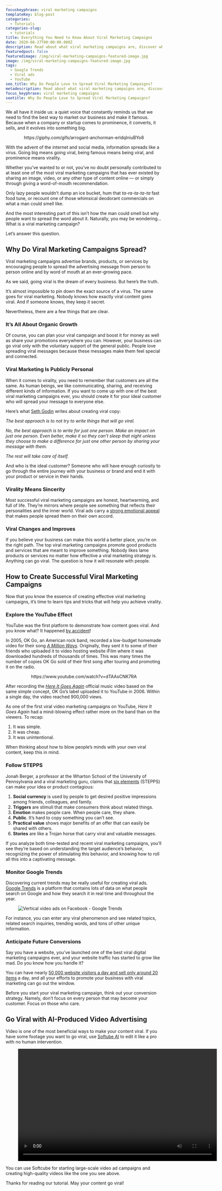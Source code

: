 ```yaml
---
focuskeyphrase: viral marketing campaigns
templateKey: blog-post
categories:
  - Tutorials
categories-slug:
  - tutorials
title: Everything You Need to Know About Viral Marketing Campaigns
date: 2020-08-27T00:00:00.000Z
description: Read about what viral marketing campaigns are, discover why they spread, and get a few recommendations for viral marketing success.
featuredpost: false
featuredimage: /img/viral-marketing-campaigns-featured-image.jpg
image: /img/viral-marketing-campaigns-featured-image.jpg
tags:
  - Google Trends
  - Viral ads
  - YouTube
seo_title: Why Do People Love to Spread Viral Marketing Campaigns?
metadescription: Read about what viral marketing campaigns are, discover why they spread, and get a few recommendations for viral marketing success.
focus_keyphrase: viral marketing campaigns
seotitle: Why Do People Love to Spread Viral Marketing Campaigns?
---
```

<!--StartFragment-->

<!-- wp:paragraph -->
<p>We all have it inside us: a quiet voice that constantly reminds us that we need to find the best way to market our business and make it famous. Because when a company or startup comes to prominence, it converts, it sells, and it evolves into something big.</p>
<!-- /wp:paragraph -->

<!-- wp:embed {"url":"https://giphy.com/gifs/arrogant-anchorman-erldqIniuBYo8","type":"photo","providerNameSlug":"giphy"} -->
<figure class="wp-block-embed is-type-photo is-provider-giphy"><div class="wp-block-embed__wrapper" align="center">
https://giphy.com/gifs/arrogant-anchorman-erldqIniuBYo8
</div></figure>
<!-- /wp:embed -->

<!-- wp:paragraph -->
<p>With the advent of the internet and social media, information spreads like a virus. Going big means going viral, being famous means being viral, and prominence means virality.</p>
<!-- /wp:paragraph -->

<!-- wp:paragraph -->
<p>Whether you’ve wanted to or not, you’ve no doubt personally contributed to at least one of the most viral marketing campaigns that has ever existed by sharing an image, video, or any other type of content online — or simply through giving a word-of-mouth recommendation.</p>
<!-- /wp:paragraph -->

<!-- wp:paragraph -->
<p>Only lazy people wouldn’t dump an ice bucket, hum that <em>ta-ra-ta-ta-ta </em>fast food tune, or recount one of those whimsical deodorant commercials on what a man could smell like.</p>
<!-- /wp:paragraph -->

<!-- wp:paragraph -->
<p>And the most interesting part of this isn’t how the man could smell but why people want to spread the word about it. Naturally, you may be wondering… What is a viral marketing campaign?</p>
<!-- /wp:paragraph -->

<!-- wp:paragraph -->
<p>Let’s answer this question.</p>
<!-- /wp:paragraph -->

<!-- wp:heading -->
<h2>Why Do Viral Marketing Campaigns Spread?</h2>
<!-- /wp:heading -->

<!-- wp:paragraph -->
<p>Viral marketing campaigns advertise brands, products, or services by encouraging people to spread the advertising message from person to person online and by word of mouth at an ever-growing pace.&nbsp;</p>
<!-- /wp:paragraph -->

<!-- wp:paragraph -->
<p>As we said, going viral is the dream of every business. But here’s the truth.</p>
<!-- /wp:paragraph -->

<!-- wp:paragraph -->
<p>It’s almost impossible to pin down the exact source of a virus. The same goes for viral marketing. Nobody knows how exactly viral content goes viral. And if someone knows, they keep it secret.</p>
<!-- /wp:paragraph -->

<!-- wp:paragraph -->
<p>Nevertheless, there are a few things that are clear.</p>
<!-- /wp:paragraph -->

<!-- wp:heading {"level":3} -->
<h3>It’s All About Organic Growth</h3>
<!-- /wp:heading -->

<!-- wp:paragraph -->
<p>Of course, you can plan your viral campaign and boost it for money as well as share your promotions everywhere you can. However, your business can go viral only with the voluntary support of the general public. People love spreading viral messages because these messages make them feel special and connected.</p>
<!-- /wp:paragraph -->

<!-- wp:heading {"level":3} -->
<h3>Viral Marketing Is Publicly Personal</h3>
<!-- /wp:heading -->

<!-- wp:paragraph -->
<p>When it comes to virality, you need to remember that customers are all the same. As human beings, we like communicating, sharing, and receiving different kinds of information. If you want to come up with one of the best viral marketing campaigns ever, you should create it for your ideal customer who will spread your message to everyone else.</p>
<!-- /wp:paragraph -->

<!-- wp:paragraph -->
<p>Here’s what <a href="https://seths.blog/2013/05/how-to-write-copy-that-goes-viral/">Seth Godin</a> writes about creating viral copy:</p>
<!-- /wp:paragraph -->

<!-- wp:paragraph -->
<p><em>The best approach is to not try to write things that will go viral.</em></p>
<!-- /wp:paragraph -->

<!-- wp:paragraph -->
<p><em>No, the best approach is to write for just one person. Make an impact on just one person. Even better, make it so they can’t sleep that night unless they choose to make a difference for just one other person by sharing your message with them.</em></p>
<!-- /wp:paragraph -->

<!-- wp:paragraph -->
<p><em>The rest will take care of itself.</em></p>
<!-- /wp:paragraph -->

<!-- wp:paragraph -->
<p>And who is the ideal customer? Someone who will have enough curiosity to go through the entire journey with your business or brand and end it with your product or service in their hands.</p>
<!-- /wp:paragraph -->

<!-- wp:heading {"level":3} -->
<h3>Virality Means Sincerity</h3>
<!-- /wp:heading -->

<!-- wp:paragraph -->
<p>Most successful viral marketing campaigns are honest, heartwarming, and full of life. They’re mirrors where people see something that reflects their personalities and the inner world. Viral ads carry a <a href="https://softcube.com/the-science-of-emotional-appeal-advertising/">strong emotional appeal</a> that makes people spread them on their own accord.</p>
<!-- /wp:paragraph -->

<!-- wp:heading {"level":3} -->
<h3>Viral Changes and Improves</h3>
<!-- /wp:heading -->

<!-- wp:paragraph -->
<p>If you believe your business can make this world a better place, you’re on the right path. The top viral marketing campaigns promote good products and services that are meant to improve something. Nobody likes lame products or services no matter how effective a viral marketing strategy is. Anything can go viral. The question is how it will resonate with people.</p>
<!-- /wp:paragraph -->

<!-- wp:heading -->
<h2>How to Create Successful Viral Marketing Campaigns</h2>
<!-- /wp:heading -->

<!-- wp:paragraph -->
<p>Now that you know the essence of creating effective viral marketing campaigns, it’s time to learn tips and tricks that will help you achieve virality.</p>
<!-- /wp:paragraph -->

<!-- wp:heading {"level":3} -->
<h3>Explore the YouTube Effect</h3>
<!-- /wp:heading -->

<!-- wp:paragraph -->
<p>YouTube was the first platform to demonstrate how content goes viral. And you know what? It happened <a href="https://consequenceofsound.net/2016/08/capturing-wonder-ok-gos-treadmill-video-10-years-later/">by accident</a>!</p>
<!-- /wp:paragraph -->

<!-- wp:paragraph -->
<p>In 2005, OK Go, an American rock band, recorded a low-budget homemade video for their song <a href="https://www.youtube.com/watch?v=M1_CLW-NNwc"><em>A Million Ways</em></a>. Originally, they sent it to some of their friends who uploaded it to video hosting website iFilm where it was downloaded hundreds of thousands of times. This was many times the number of copies OK Go sold of their first song after touring and promoting it on the radio.</p>
<!-- /wp:paragraph -->

<!-- wp:core-embed/youtube {"url":"https://www.youtube.com/watch?v=dTAAsCNK7RA","type":"video","providerNameSlug":"youtube","className":"wp-embed-aspect-16-9 wp-has-aspect-ratio"} -->
<figure class="wp-block-embed-youtube wp-block-embed is-type-video is-provider-youtube wp-embed-aspect-16-9 wp-has-aspect-ratio"><div class="wp-block-embed__wrapper" align="center">
https://www.youtube.com/watch?v=dTAAsCNK7RA
</div></figure>
<!-- /wp:core-embed/youtube -->

<!-- wp:paragraph -->
<p>After recording the <a href="https://www.youtube.com/watch?v=dTAAsCNK7RA"><em>Here It Goes Again</em></a><em> </em>official music video based on the same simple concept, OK Go’s label uploaded it to YouTube in 2006. Within a single day, the video reached 900,000 views.</p>
<!-- /wp:paragraph -->

<!-- wp:paragraph -->
<p>As one of the first viral video marketing campaigns on YouTube, <em>Here It Goes Again</em> had a mind-blowing effect rather more on the band than on the viewers. To recap:</p>
<!-- /wp:paragraph -->

<!-- wp:list {"ordered":true} -->
<ol><li>It was simple.</li><li>It was cheap.</li><li>It was unintentional.</li></ol>
<!-- /wp:list -->

<!-- wp:paragraph -->
<p>When thinking about how to blow people’s minds with your own viral content, keep this in mind.</p>
<!-- /wp:paragraph -->

<!-- wp:heading {"level":3} -->
<h3>Follow STEPPS</h3>
<!-- /wp:heading -->

<!-- wp:paragraph -->
<p>Jonah Berger, a professor at the Wharton School of the University of Pennsylvania and a viral marketing guru, claims that <a href="https://www.fastcompany.com/3006693/fifty-percent-of-the-tipping-point-is-wrong-jonah-berger-shows-you-which-half">six elements</a> (STEPPS) can make your idea or product contagious:</p>
<!-- /wp:paragraph -->

<!-- wp:list {"ordered":true} -->
<ol><li><strong>Social currency</strong> is used by people to get desired positive impressions among friends, colleagues, and family.</li><li><strong>Triggers</strong> are stimuli that make consumers think about related things.</li><li><strong>Emotion</strong> makes people care. When people care, they share.</li><li><strong>Public</strong>. It’s hard to copy something you can’t see.</li><li><strong>Practical value</strong> shows major benefits of an offer that can easily be shared with others.</li><li><strong>Stories</strong> are like a Trojan horse that carry viral and valuable messages.</li></ol>
<!-- /wp:list -->

<!-- wp:paragraph -->
<p>If you analyze both time-tested and recent viral marketing campaigns, you’ll see they’re based on understanding the target audience’s behavior, recognizing the power of stimulating this behavior, and knowing how to roll all this into a captivating message.</p>
<!-- /wp:paragraph -->

<!-- wp:heading {"level":3} -->
<h3>Monitor Google Trends</h3>
<!-- /wp:heading -->

<!-- wp:paragraph -->
<p>Discovering current trends may be really useful for creating viral ads. <a href="https://trends.google.com/">Google Trends</a> is a platform that contains lots of data on what people search on Google and how they search it in real time and throughout the year.</p>
<!-- /wp:paragraph -->

<!-- wp:image {"align":"center","id":3736,"sizeSlug":"large"} -->
<div class="wp-block-image"><figure class="aligncenter size-large"><img src="https://softcube.com/wp-content/uploads/2020/09/vertical-video-ads-on-facebook-1024x584.jpg" alt="Vertical video ads on Facebook - Google Trends" class="wp-image-3736"/></figure></div>
<!-- /wp:image -->

<!-- wp:paragraph -->
<p>For instance, you can enter any viral phenomenon and see related topics, related search inquiries, trending words, and tons of other unique information.</p>
<!-- /wp:paragraph -->

<!-- wp:heading {"level":3} -->
<h3>Anticipate Future Conversions</h3>
<!-- /wp:heading -->

<!-- wp:paragraph -->
<p>Say you have a website, you’ve launched one of the best viral digital marketing campaigns ever, and your website traffic has started to grow like mad. Do you know how you handle it?</p>
<!-- /wp:paragraph -->

<!-- wp:paragraph -->
<p>You can have nearly <a href="https://boingboing.net/2012/05/22/25000-increase-in-website-tr.html">50,000 website visitors a day and sell only around 20 items</a> a day, and all your efforts to promote your business with viral marketing can go out the window.</p>
<!-- /wp:paragraph -->

<!-- wp:paragraph -->
<p>Before you start your viral marketing campaign, think out your conversion strategy. Namely, don’t focus on every person that may become your customer. Focus on those who care.</p>
<!-- /wp:paragraph -->

<!-- wp:heading -->
<h2>Go Viral with AI-Produced Video Advertising</h2>
<!-- /wp:heading -->

<!-- wp:paragraph -->
<p>Video is one of the most beneficial ways to make your content viral. If you have some footage you want to go viral, use <a href="http://softcube.com">Softube AI</a> to edit it like a pro with no human intervention.</p>
<!-- /wp:paragraph -->

<!-- wp:video {"align":"center"} -->
<figure class="wp-block-video aligncenter"><video controls autoplay="autoplay" loop="loop" width="640" height="360"src="https://video.softcube.com/media/13add849ab540bff44994e532886b51a.mp4"></video></figure>
<!-- /wp:video -->

<!-- wp:paragraph -->
<p>You can use Softcube for starting large-scale video ad campaigns and creating high-quality videos like the one you see above.</p>
<!-- /wp:paragraph -->

<!-- wp:paragraph -->
<p>Thanks for reading our tutorial. May your content go viral!</p>
<!-- /wp:paragraph -->
